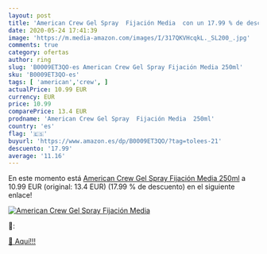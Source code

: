 ```yaml
---
layout: post
title: 'American Crew Gel Spray  Fijación Media  con un 17.99 % de descuento'
date: 2020-05-24 17:41:39
image: 'https://m.media-amazon.com/images/I/317QKVHcqkL._SL200_.jpg'
comments: true
category: ofertas
author: ring
slug: 'B0009ET3QO-es American Crew Gel Spray Fijación Media 250ml'
sku: 'B0009ET3QO-es'
tags: [ 'american','crew', ]
actualPrice: 10.99 EUR
currency: EUR
price: 10.99
comparePrice: 13.4 EUR
prodname: 'American Crew Gel Spray  Fijación Media  250ml'
country: 'es'
flag: '🇪🇸'
buyurl: 'https://www.amazon.es/dp/B0009ET3QO/?tag=tolees-21'
descuento: '17.99'
average: '11.16'
---
```


En este momento está [American Crew Gel Spray  Fijación Media  250ml](https://www.amazon.es/dp/B0009ET3QO/?tag=tolees-21) a 10.99 EUR (original: 13.4 EUR) (17.99 %  de descuento) en el siguiente enlace!

[![American Crew Gel Spray  Fijación Media ](https://m.media-amazon.com/images/I/317QKVHcqkL._SL200_.jpg)](https://www.amazon.es/dp/B0009ET3QO/?tag=tolees-21)

🔎:


[🛒 Aquí!!!](https://www.amazon.es/dp/B0009ET3QO/?tag=tolees-21)
